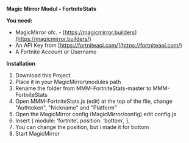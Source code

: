 **Magic Mirror Modul - FortniteStats**

**You need:**

 - MagicMirror ofc. - [https://magicmirror.builders](https://magicmirror.builders/)
 - An API Key from [https://fortniteapi.com/](https://fortniteapi.com/)
 - A Fortnite Account or Username

**Installation**

 1. Download this Project
 2. Place it in your MagicMirror\modules path
 3. Rename the folder from MMM-FortniteStats-master to MMM-FortniteStats
 4. Open MMM-FortniteStats.js (edit) at the top of the file, change "Authtoken", "Nickname" and "Platform"
 5. Open the MagicMirror config (MagicMirror/config) edit config.js
 6. Insert 
	 {
	module: ‘fortnite’,
	position: ‘bottom’,
	},
 7.  You can change the position, but i made it for bottom
 8. Start MagicMirror

